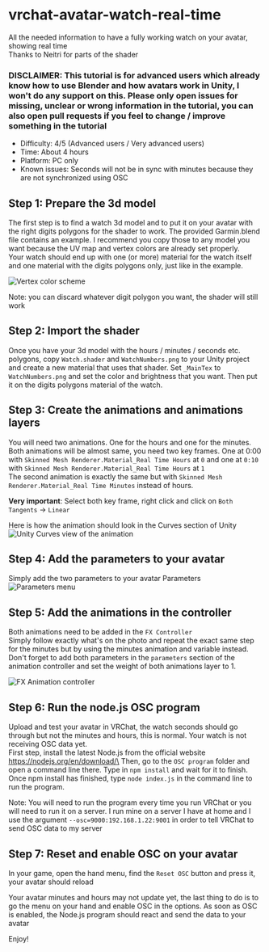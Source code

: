 # vrchat-avatar-watch-real-time
All the needed information to have a fully working watch on your avatar, showing real time\
Thanks to Neitri for parts of the shader

### DISCLAIMER: This tutorial is for advanced users which already know how to use Blender and how avatars work in Unity, I won't do any support on this. Please only open issues for missing, unclear or wrong information in the tutorial, you can also open pull requests if you feel to change / improve something in the tutorial

* Difficulty: 4/5 (Advanced users / Very advanced users)
* Time: About 4 hours
* Platform: PC only
* Known issues: Seconds will not be in sync with minutes because they are not synchronized using OSC

## Step 1: Prepare the 3d model
The first step is to find a watch 3d model and to put it on your avatar with the right digits polygons for the shader to work.
The provided Garmin.blend file contains an example. I recommend you copy those to any model you want because the UV map and vertex colors are already set properly.\
Your watch should end up with one (or more) material for the watch itself and one material with the digits polygons only, just like in the example.

![Vertex color scheme](https://i.ibb.co/BwgD3N3/tmp.png)

Note: you can discard whatever digit polygon you want, the shader will still work

## Step 2: Import the shader
Once you have your 3d model with the hours / minutes / seconds etc. polygons, copy `Watch.shader` and `WatchNumbers.png` to your Unity project and create a new material that uses that shader. Set `_MainTex` to `WatchNumbers.png` and set the color and brightness that you want. Then put it on the digits polygons material of the watch.

## Step 3: Create the animations and animations layers
You will need two animations. One for the hours and one for the minutes.\
Both animations will be almost same, you need two key frames. One at 0:00 with `Skinned Mesh Renderer.Material_Real Time Hours` at `0` and one at `0:10` with `Skinned Mesh Renderer.Material_Real Time Hours` at `1`\
The second animation is exactly the same but with `Skinned Mesh Renderer.Material_Real Time Minutes` instead of hours.

**Very important**: Select both key frame, right click and click on `Both Tangents` -> `Linear`

Here is how the animation should look in the Curves section of Unity
![Unity Curves view of the animation](https://i.ibb.co/HHWcZwz/Screenshot-2022-12-12-213151.png)

## Step 4: Add the parameters to your avatar
Simply add the two parameters to your avatar Parameters
![Parameters menu](https://i.ibb.co/5LB7CWW/Screenshot-2022-12-12-213550.png)

## Step 5: Add the animations in the controller
Both animations need to be added in the `FX Controller`\
Simply follow exactly what's on the photo and repeat the exact same step for the minutes but by using the minutes animation and variable instead. Don't forget to add both parameters in the `parameters` section of the animation controller and set the weight of both animations layer to 1.

![FX Animation controller](https://i.ibb.co/YcQCxQT/Screenshot-2022-12-12-213940.png)

## Step 6: Run the node.js OSC program
Upload and test your avatar in VRChat, the watch seconds should go through but not the minutes and hours, this is normal. Your watch is not receiving OSC data yet.\
First step, install the latest Node.js from the official website https://nodejs.org/en/download/\
Then, go to the `OSC program` folder and open a command line there. Type in `npm install` and wait for it to finish.\
Once npm install has finished, type `node index.js` in the command line to run the program.

Note: You will need to run the program every time you run VRChat or you will need to run it on a server. I run mine on a server I have at home and I use the argument `--osc=9000:192.168.1.22:9001` in order to tell VRChat to send OSC data to my server

## Step 7: Reset and enable OSC on your avatar
In your game, open the hand menu, find the `Reset OSC` button and press it, your avatar should reload

Your avatar minutes and hours may not update yet, the last thing to do is to go the menu on your hand and enable OSC in the options. As soon as OSC is enabled, the Node.js program should react and send the data to your avatar

Enjoy!
